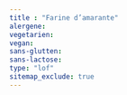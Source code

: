 ```yaml
---
title : "Farine d’amarante"
alergene:
vegetarien:
vegan:
sans-glutten:
sans-lactose:
type: "lof"
sitemap_exclude: true
--- 
```

